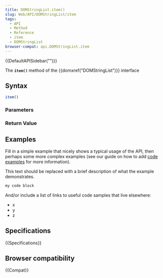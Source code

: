 ```yaml
---
title: DOMStringList.item()
slug: Web/API/DOMStringList/item
tags:
  - API
  - Method
  - Reference
  - item
  - DOMStringList
browser-compat: api.DOMStringList.item
---
```

{{DefaultAPISidebar("")}}

The **`item()`** method of the {{domxref("DOMStringList")}} interface 

## Syntax

```js
item()
```

### Parameters



### Return Value



## Examples

Fill in a simple example that nicely shows a typical usage of the API, then perhaps some more complex examples (see our guide on how to add [code examples](/en-US/docs/MDN/Contribute/Structures/Code_examples) for more information).

This text should be replaced with a brief description of what the example demonstrates.

```js
my code block
```

And/or include a list of links to useful code samples that live elsewhere:

*   x
*   y
*   z

## Specifications

{{Specifications}}

## Browser compatibility

{{Compat}}

